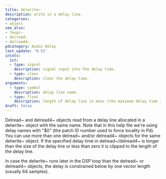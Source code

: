 ```yaml
---
title: delwrite~
description: write in a delay line.
categories:
- object
see_also:
- fexpr~
- delread~
- delread4~
pdcategory: Audio Delay
last_update: '0.52'
inlets:
  1st:
  - type: signal
    description: signal input into the delay time.
  - type: clear
    description: clear the delay time.
arguments:
  - type: symbol
    description: delay line name.
  - type: float
    description: length of delay line in msec (the maximum delay time in read objects).
draft: false
---
```

Delread~ and delread4~ objects read from a delay line allocated in a delwrite~ object with the same name. Note that in this help file we're using delay names with "$0" (the patch ID number used to force locality in Pd). You can use more than one delread~ and/or delread4~ objects for the same delwrite~ object. If the specified delay time in delread~/delread4~ is longer than the size of the delay line or less than zero it is clipped to the length of the delay line.

In case the delwrite~ runs later in the DSP loop than the delread~ or delread4~ objects, the delay is constrained below by one vector length (usually 64 samples).
